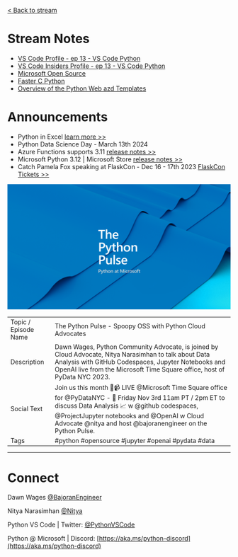 [< Back to stream](https://aka.ms/python-pulse-live)

# Stream Notes

- [VS Code Profile - ep 13 - VS Code Python](https://aka.ms/pythonpulse/ep/13/profile)
- [VS Code Insiders Profile - ep 13 - VS Code Python](https://aka.ms/pythonpulse/ep/13/insiders-profile)
- [Microsoft Open Source](https://cloudblogs.microsoft.com/opensource/)
- [Faster C Python](https://devblogs.microsoft.com/python/python-311-faster-cpython-team/)
- [Overview of the Python Web azd Templates](https://review.learn.microsoft.com/en-us/azure/developer/python/overview-azd-templates)


# Announcements
- Python in Excel [learn more >>](https://www.microsoft.com/en-us/microsoft-365/python-in-excel)
- Python Data Science Day - March 13th 2024
- Azure Functions supports 3.11 [release notes >> ](https://azure.microsoft.com/en-us/updates/ga-support-for-python-311-in-azure-functions/) 
- Microsoft Python 3.12 | Microsoft Store [release notes >>](https://apps.microsoft.com/detail/9NCVDN91XZQP?rtc=1&hl=en-us&gl=US)
- Catch Pamela Fox speaking at FlaskCon - Dec 16 - 17th 2023 [FlaskCon Tickets >>](https://pydata.org/nyc2023/)



![The Python Pulse Getting the Most out of Python with VS Code and Azure](python_pulse_008_github_extensions_banner.png)

| | |
|----|----|
| Topic / Episode Name | The Python Pulse - Spoopy OSS with Python Cloud Advocates |
| Description | Dawn Wages, Python Community Advocate, is joined by Cloud Advocate, Nitya Narasimhan to talk about Data Analysis with GitHub Codespaces, Jupyter Notebooks and OpenAI live from the Microsoft Time Square office, host of PyData NYC 2023. |
| Social Text | Join us this month 🔴📹 LIVE @Microsoft Time Square office for @PyDataNYC - 📅 Friday Nov 3rd 11am PT / 2pm ET to discuss Data Analysis 📈 w @github codespaces, @ProjectJupyter notebooks and @OpenAI w Cloud Advocate @nitya and host @bajoranengineer on the Python Pulse. |
| Tags | #python #opensource #jupyter #openai #pydata #data  |

---
# Connect

Dawn Wages [@BajoranEngineer](https://twitter.com/BajoranEngineer)

Nitya Narasimhan [@Nitya](https://twitter.com/nitya)

Python VS Code | Twitter: [@PythonVSCode](https://twitter.com/PythonVSCode)

Python @ Microsoft | Discord: [https://aka.ms/python-discord](https://aka.ms/python-discord)
